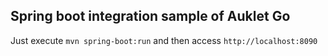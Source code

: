 Spring boot integration sample of Auklet Go
---

Just execute ``` mvn spring-boot:run ``` and then access ```http://localhost:8090```

